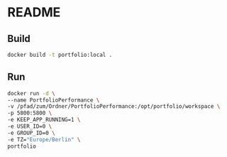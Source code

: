 # README


## Build
```bash
docker build -t portfolio:local .
```

## Run
```bash
docker run -d \
--name PortfolioPerformance \
-v /pfad/zum/Ordner/PortfolioPerformance:/opt/portfolio/workspace \
-p 5800:5800 \
-e KEEP_APP_RUNNING=1 \
-e USER_ID=0 \
-e GROUP_ID=0 \
-e TZ="Europe/Berlin" \
portfolio
```